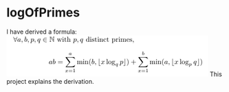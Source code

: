 # logOfPrimes
I have derived a formula:
![Main Result](result.png)
This project explains the derivation.